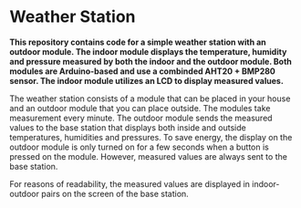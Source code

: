# Weather Station

**This repository contains code for a simple weather station with an outdoor module. The indoor module displays the temperature, humidity and pressure measured by both the indoor and the outdoor module. Both modules are Arduino-based and use a combinded AHT20 + BMP280 sensor. The indoor module utilizes an LCD to display measured values.**

The weather station consists of a module that can be placed in your house and an outdoor module that you can place outside. The modules take measurement every minute. The outdoor module sends the measured values to the base station that displays both inside and outside temperatures, humidities and pressures. To save energy, the display on the outdoor module is only turned on for a few seconds when a button is pressed on the module. However, measured values are always sent to the base station.

For reasons of readability, the measured values are displayed in indoor-outdoor pairs on the screen of the base station.